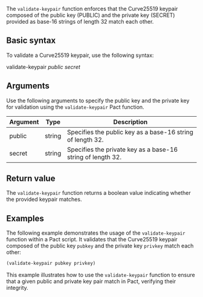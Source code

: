 The `validate-keypair` function enforces that the Curve25519 keypair composed of the public key (PUBLIC) and the private key (SECRET) provided as base-16 strings of length 32 match each other.

## Basic syntax

To validate a Curve25519 keypair, use the following syntax:

validate-keypair *public* *secret*

## Arguments

Use the following arguments to specify the public key and the private key for validation using the `validate-keypair` Pact function.

| Argument | Type | Description |
| --- | --- | --- |
| public | string | Specifies the public key as a base-16 string of length 32. |
| secret | string | Specifies the private key as a base-16 string of length 32. |

## Return value

The `validate-keypair` function returns a boolean value indicating whether the provided keypair matches.

## Examples

The following example demonstrates the usage of the `validate-keypair` function within a Pact script. It validates that the Curve25519 keypair composed of the public key `pubkey` and the private key `privkey` match each other:

```lisp
(validate-keypair pubkey privkey)
```

This example illustrates how to use the `validate-keypair` function to ensure that a given public and private key pair match in Pact, verifying their integrity.
